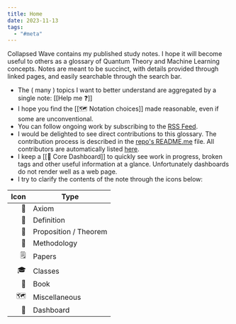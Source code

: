 ```yaml
---
title: Home
date: 2023-11-13
tags:
  - "#meta"
---
```

Collapsed Wave contains my published study notes. I hope it will become useful to others as a glossary of Quantum Theory and Machine Learning concepts. Notes are meant to be succinct, with details provided through linked pages, and easily searchable through the search bar.

- The ( many ) topics I want to better understand are aggregated by a single note: [[Help me ❓]]
- I hope you find the [[🗺️ Notation choices]] made reasonable, even if some are unconventional.
- You can follow ongoing work by subscribing to the [RSS Feed](https://collapsedwave.com/index.xml).
- I would be delighted to see direct contributions to this glossary. The contribution process is described in the [repo's README.me](https://github.com/migueltorrescosta/collapsedwave/blob/main/README.md) file. All contributors are automatically listed [here](https://github.com/migueltorrescosta/collapsedwave/graphs/contributors).
- I keep a [[🦅 Core Dashboard]] to quickly see work in progress, broken tags and other useful information at a glance. Unfortunately dashboards do not render well as a web page.
- I try to clarify the contents of the note through the icons below:

| Icon | Type                  |
| ---: | --------------------- |
|   📕 | Axiom                 |
|   📘 | Definition            |
|   📗 | Proposition / Theorem |
|   📙 | Methodology           |
|  🗒️ | Papers                |
|   🎓 | Classes               |
|   📖 | Book                  |
|  🗺️ | Miscellaneous         |
|   🦅 | Dashboard             |
